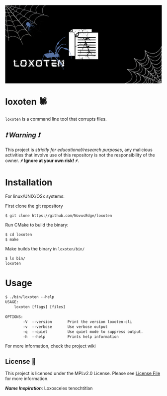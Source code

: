<img src="./loxoten-logo.png" align="center" />

# loxoten :spider:

`loxoten` is a command line tool that corrupts files.

##  _:exclamation: Warning :exclamation:_
This project is _strictly for educational/research purposes_, any malicious activities that involve use of this repository is not the responsibility of the owner.
**:zap: Ignore at your own risk! :zap:**.


# Installation

For linux/UNIX/OSx systems:

First clone the git repository
```console
$ git clone https://github.com/NovusEdge/loxoten
```

Run CMake to build the binary:
```console
$ cd loxoten
$ make
```

Make builds the binary in `loxoten/bin/`

```console
$ ls bin/
loxoten
```

# Usage

```console
$ ./bin/loxoten --help
USAGE:
    loxoten [flags] [files]

OPTIONS:
        -V  --version       Print the version loxoten-cli
        -v  --verbose       Use verbose output
        -q  --quiet         Use quiet mode to suppress output.
        -h  --help          Prints help information
```

For more information, check the project wiki

## License :scroll:
This project is licensed under the MPLv2.0 License. Please see [License File](LICENSE) for more information.


***Name Inspiration***: Loxosceles tenochtitlan
